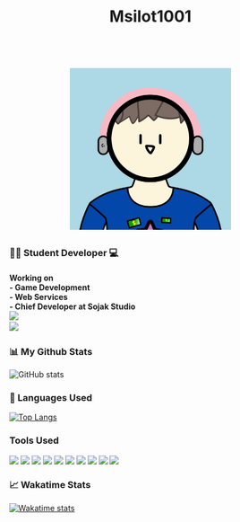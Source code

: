 <h1 align=center>
  Msilot1001
  </h1>
  <br/>
  <h1 align=center>
  <img src='https://github.com/msilot1001/Profile/blob/master/Gamza_new3.png' style="width: 30vw; min-width: 100px;" />
</h1>
  <h3>
  👨‍🏫 Student Developer 💻
  <h4>Working on
  <br/>
  - Game Development
  <br />
  - Web Services
  <br/>
  - Chief Developer at Sojak Studio
  <br/>
  <a href="https://github.com/sojakstudio" target="_blank">
  <img src="https://img.shields.io/badge/Sojak_Studio-github-%23121011.svg?style=for-the-badge&logo=github&logoColor=white">
  </a>
  <br/>
  <a href="https://discord.gg/RGYnR3r5XC" target="_blank">
  <img src="https://img.shields.io/badge/Sojak_Studio-discord-4374D9?style=for-the-badge&logo=discord&logoColor=white"></a>
  <br/>
  </h4>
  </h3>
  
  
  <h3>📊 My Github Stats</h3>

  ![GitHub stats](https://github-readme-stats-blond-sigma.vercel.app/api?username=msilot1001&show_icons=true&theme=ambient_gradient)

  <h3>📄 Languages Used</h3>

  [![Top Langs](https://github-readme-stats.vercel.app/api/top-langs/?username=msilot1001&langs_count=5)](https://github.com/msilot1001/github-readme-stats)

  <h3>Tools Used</h3>
  
  <img src="https://img.shields.io/badge/Node.js-339933?style=for-the-badge&amp;logo=nodedotjs&amp;logoColor=white">
  <img src="https://img.shields.io/badge/Visual_Studio_Code-0078D4?style=for-the-badge&logo=visual%20studio%20code&logoColor=white">
  <img src="https://img.shields.io/badge/Windows-0078D6?style=for-the-badge&logo=windows&logoColor=white">
  <img src="https://img.shields.io/badge/Ubuntu-E95420?style=for-the-badge&logo=ubuntu&logoColor=white">
  <img src="https://img.shields.io/badge/MongoDB-%234ea94b.svg?style=for-the-badge&logo=mongodb&logoColor=white">
  <img src="https://img.shields.io/badge/React-61DAFB?style=for-the-badge&logo=react&logoColor=white">
  <img src="https://img.shields.io/badge/Next%2Ejs-000000?style=for-the-badge&logo=nextdotjs&logoColor=white">
  <img src="https://img.shields.io/badge/Tailwind%20CSS-06B6D4?style=for-the-badge&logo=tailwindcss&logoColor=white">
  <img src="https://img.shields.io/badge/github-%23121011.svg?style=for-the-badge&logo=github&logoColor=white">
  <img src="https://img.shields.io/badge/Kotlin-7F52FF?style=for-the-badge&logo=kotlin&logoColor=white">
  
    
    
  <h3>📈 Wakatime Stats</h3>
  
  [![Wakatime stats](https://github-readme-stats.vercel.app/api/wakatime?username=msilot1001)](https://github.com/msilot1001/github-readme-stats)
